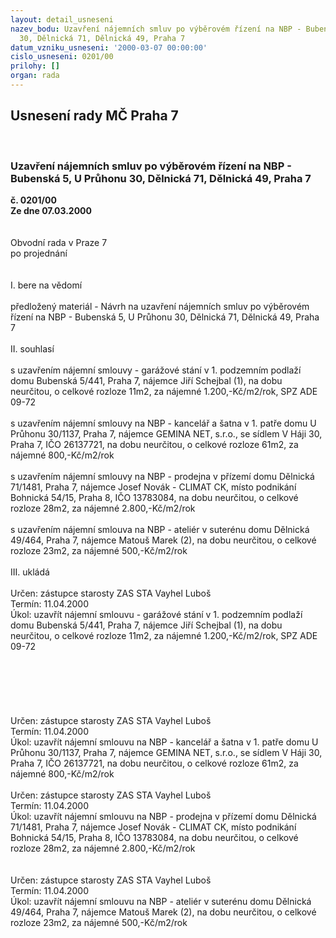 ```yaml
---
layout: detail_usneseni
nazev_bodu: Uzavření nájemních smluv po výběrovém řízení na NBP - Bubenská 5, U Průhonu
  30, Dělnická 71, Dělnická 49, Praha 7
datum_vzniku_usneseni: '2000-03-07 00:00:00'
cislo_usneseni: 0201/00
prilohy: []
organ: rada
---
```

<div id="ucUsn_pList" class="usn">
	<span><h2>Usnesení rady MČ Praha 7 </h2>
<br></span><div class="standBody">
<span><h3>Uzavření nájemních smluv po výběrovém řízení na NBP - Bubenská 5, U Průhonu 30, Dělnická 71, Dělnická 49, Praha 7</h3></span><div class="center">
		<strong>č. 0201/00</strong><br>
	</div>
<div class="center">
		<strong>Ze dne 07.03.2000</strong><br><br>
	</div>
<br>Obvodní rada v Praze 7<br>po projednání<br><br><br>I.	bere na vědomí<br><br> předložený materiál - Návrh na uzavření nájemních smluv po výběrovém řízení na NBP - Bubenská 5, U Průhonu 30, Dělnická 71, Dělnická 49, Praha 7<br><br>II.	souhlasí <br><br>s uzavřením nájemní smlouvy - garážové stání v 1. podzemním podlaží domu Bubenská 5/441, Praha 7, nájemce Jiří Schejbal (1), na dobu neurčitou, o celkové rozloze 11m2, za nájemné 1.200,-Kč/m2/rok, SPZ ADE 09-72 <br><br>s uzavřením nájemní smlouvy na NBP - kancelář a šatna v 1. patře domu U Průhonu 30/1137, Praha 7, nájemce GEMINA NET, s.r.o., se sídlem V Háji 30, Praha 7, IČO 26137721, na dobu neurčitou, o celkové rozloze 61m2, za nájemné 800,-Kč/m2/rok<br><br>s uzavřením nájemní smlouvy na NBP - prodejna v přízemí domu Dělnická 71/1481, Praha 7, nájemce Josef Novák - CLIMAT CK, místo podnikání Bohnická 54/15, Praha 8, IČO 13783084, na dobu neurčitou, o celkové rozloze 28m2, za nájemné 2.800,-Kč/m2/rok<br><br>s uzavřením nájemní smlouva na NBP - ateliér v suterénu domu Dělnická 49/464, Praha 7, nájemce Matouš Marek (2), na dobu neurčitou, o celkové rozloze 23m2, za nájemné 500,-Kč/m2/rok<br><br>III.	ukládá <br><br> Určen:	zástupce starosty	ZAS STA Vayhel Luboš<br>Termín: 11.04.2000<br>Úkol:	uzavřít nájemní smlouvu - garážové stání v 1. podzemním podlaží domu Bubenská 5/441, Praha 7, nájemce Jiří Schejbal (1), na dobu neurčitou, o celkové rozloze 11m2, za nájemné 1.200,-Kč/m2/rok, SPZ ADE 09-72 <br><br> <br><br><br><br><br> Určen:	zástupce starosty	ZAS STA Vayhel Luboš<br>Termín: 11.04.2000<br>Úkol:	uzavřít nájemní smlouvu na NBP - kancelář a šatna v 1. patře domu U Průhonu 30/1137, Praha 7, nájemce GEMINA NET, s.r.o., se sídlem V Háji 30, Praha 7, IČO 26137721, na dobu neurčitou, o celkové rozloze 61m2, za nájemné 800,-Kč/m2/rok<br> <br> Určen:	zástupce starosty	ZAS STA Vayhel Luboš<br>Termín: 11.04.2000<br>Úkol:	uzavřít nájemní smlouvu na NBP - prodejna v přízemí domu Dělnická 71/1481, Praha 7, nájemce Josef Novák - CLIMAT CK, místo podnikání Bohnická 54/15, Praha 8, IČO 13783084, na dobu neurčitou, o celkové rozloze 28m2, za nájemné 2.800,-Kč/m2/rok<br><br> <br> Určen:	zástupce starosty	ZAS STA Vayhel Luboš<br>Termín: 11.04.2000<br>Úkol:	uzavřít nájemní smlouvu na NBP - ateliér v suterénu domu Dělnická 49/464, Praha 7, nájemce Matouš Marek (2), na dobu neurčitou, o celkové rozloze 23m2, za nájemné 500,-Kč/m2/rok<br>
</div>
</div>